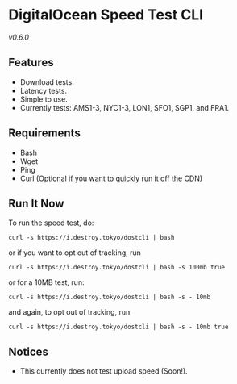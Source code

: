 # DigitalOcean Speed Test CLI

*v0.6.0*

## Features

- Download tests.
- Latency tests.
- Simple to use.
- Currently tests: AMS1-3, NYC1-3, LON1, SFO1, SGP1, and FRA1.

## Requirements

- Bash
- Wget
- Ping
- Curl (Optional if you want to quickly run it off the CDN)

## Run It Now

To run the speed test, do:
```shell
curl -s https://i.destroy.tokyo/dostcli | bash
```

or if you want to opt out of tracking, run
```shell
curl -s https://i.destroy.tokyo/dostcli | bash -s 100mb true
```
or for a 10MB test, run:
```shell
curl -s https://i.destroy.tokyo/dostcli | bash -s - 10mb
```
and again, to opt out of tracking, run
```shell
curl -s https://i.destroy.tokyo/dostcli | bash -s - 10mb true
```

## Notices

- This currently does not test upload speed (Soon!).
